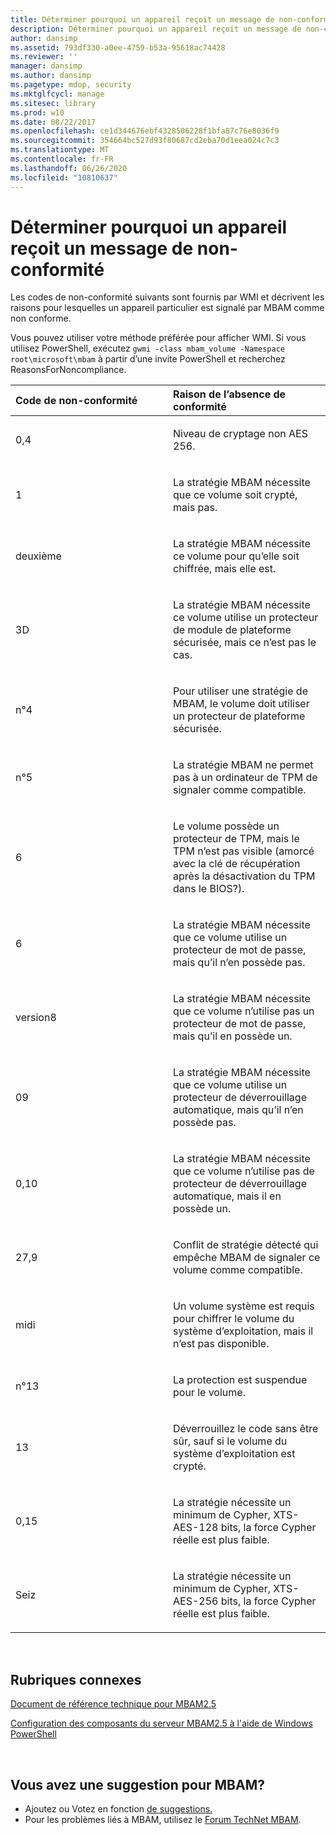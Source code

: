 ```yaml
---
title: Déterminer pourquoi un appareil reçoit un message de non-conformité
description: Déterminer pourquoi un appareil reçoit un message de non-conformité
author: dansimp
ms.assetid: 793df330-a0ee-4759-b53a-95618ac74428
ms.reviewer: ''
manager: dansimp
ms.author: dansimp
ms.pagetype: mdop, security
ms.mktglfcycl: manage
ms.sitesec: library
ms.prod: w10
ms.date: 08/22/2017
ms.openlocfilehash: ce1d344676ebf4328506228f1bfa87c76e8036f9
ms.sourcegitcommit: 354664bc527d93f80687cd2eba70d1eea024c7c3
ms.translationtype: MT
ms.contentlocale: fr-FR
ms.lasthandoff: 06/26/2020
ms.locfileid: "10810637"
---
```

# Déterminer pourquoi un appareil reçoit un message de non-conformité


Les codes de non-conformité suivants sont fournis par WMI et décrivent les raisons pour lesquelles un appareil particulier est signalé par MBAM comme non conforme.

Vous pouvez utiliser votre méthode préférée pour afficher WMI. Si vous utilisez PowerShell, exécutez `gwmi -class mbam_volume -Namespace root\microsoft\mbam` à partir d’une invite PowerShell et recherchez ReasonsForNoncompliance.

<table>
<colgroup>
<col width="50%" />
<col width="50%" />
</colgroup>
<thead>
<tr class="header">
<th align="left">Code de non-conformité</th>
<th align="left">Raison de l’absence de conformité</th>
</tr>
</thead>
<tbody>
<tr class="odd">
<td align="left"><p>0,4</p></td>
<td align="left"><p>Niveau de cryptage non AES 256.</p></td>
</tr>
<tr class="even">
<td align="left"><p>1</p></td>
<td align="left"><p>La stratégie MBAM nécessite que ce volume soit crypté, mais pas.</p></td>
</tr>
<tr class="odd">
<td align="left"><p>deuxième</p></td>
<td align="left"><p>La stratégie MBAM nécessite ce volume pour qu’elle soit chiffrée, mais elle est.</p></td>
</tr>
<tr class="even">
<td align="left"><p>3D</p></td>
<td align="left"><p>La stratégie MBAM nécessite ce volume utilise un protecteur de module de plateforme sécurisée, mais ce n’est pas le cas.</p></td>
</tr>
<tr class="odd">
<td align="left"><p>n°4</p></td>
<td align="left"><p>Pour utiliser une stratégie de MBAM, le volume doit utiliser un protecteur de plateforme sécurisée.</p></td>
</tr>
<tr class="even">
<td align="left"><p>n°5</p></td>
<td align="left"><p>La stratégie MBAM ne permet pas à un ordinateur de TPM de signaler comme compatible.</p></td>
</tr>
<tr class="odd">
<td align="left"><p>6</p></td>
<td align="left"><p>Le volume possède un protecteur de TPM, mais le TPM n’est pas visible (amorcé avec la clé de récupération après la désactivation du TPM dans le BIOS?).</p></td>
</tr>
<tr class="even">
<td align="left"><p>6</p></td>
<td align="left"><p>La stratégie MBAM nécessite que ce volume utilise un protecteur de mot de passe, mais qu’il n’en possède pas.</p></td>
</tr>
<tr class="odd">
<td align="left"><p>version8</p></td>
<td align="left"><p>La stratégie MBAM nécessite que ce volume n’utilise pas un protecteur de mot de passe, mais qu’il en possède un.</p></td>
</tr>
<tr class="even">
<td align="left"><p>09</p></td>
<td align="left"><p>La stratégie MBAM nécessite que ce volume utilise un protecteur de déverrouillage automatique, mais qu’il n’en possède pas.</p></td>
</tr>
<tr class="odd">
<td align="left"><p>0,10</p></td>
<td align="left"><p>La stratégie MBAM nécessite que ce volume n’utilise pas de protecteur de déverrouillage automatique, mais il en possède un.</p></td>
</tr>
<tr class="even">
<td align="left"><p>27,9</p></td>
<td align="left"><p>Conflit de stratégie détecté qui empêche MBAM de signaler ce volume comme compatible.</p></td>
</tr>
<tr class="odd">
<td align="left"><p>midi</p></td>
<td align="left"><p>Un volume système est requis pour chiffrer le volume du système d’exploitation, mais il n’est pas disponible.</p></td>
</tr>
<tr class="even">
<td align="left"><p>n°13</p></td>
<td align="left"><p>La protection est suspendue pour le volume.</p></td>
</tr>
<tr class="odd">
<td align="left"><p>13</p></td>
<td align="left"><p>Déverrouillez le code sans être sûr, sauf si le volume du système d’exploitation est crypté.</p></td>
</tr>
<tr class="even">
<td align="left"><p>0,15</p></td>
<td align="left"><p>La stratégie nécessite un minimum de Cypher, XTS-AES-128 bits, la force Cypher réelle est plus faible.</p></td>
</tr>
<tr class="odd">
<td align="left"><p>Seiz</p></td>
<td align="left"><p>La stratégie nécessite un minimum de Cypher, XTS-AES-256 bits, la force Cypher réelle est plus faible.</p></td>
</tr>
</tbody>
</table>

 

## Rubriques connexes


[Document de référence technique pour MBAM2.5](technical-reference-for-mbam-25.md)

[Configuration des composants du serveur MBAM2.5 à l'aide de Windows PowerShell](configuring-mbam-25-server-features-by-using-windows-powershell.md)

 
## Vous avez une suggestion pour MBAM?
- Ajoutez ou Votez en fonction [de suggestions.](http://mbam.uservoice.com/forums/268571-microsoft-bitlocker-administration-and-monitoring) 
- Pour les problèmes liés à MBAM, utilisez le [Forum TechNet MBAM](https://social.technet.microsoft.com/Forums/home?forum=mdopmbam).
 





